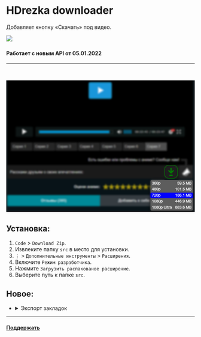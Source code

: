 # HDrezka downloader

Добавляет кнопку «Скачать» под видео.

<img src="https://shields.io/badge/version-v2.2-blue">

#### Работает с новым API от 05.01.2022

<hr></br>

<p align="center">
   <img src="github/images/main.png">
</p>

## Установка:
1. ```Code``` > ```Download Zip```.
2. Извлеките папку ```src``` в место для установки.
3. ```⋮``` > ```Дополнительные инструменты``` > ```Расширения```.
4. Включите ```Режим разработчика```.
5. Нажмите ```Загрузить распакованое расширение```.
6. Выберите путь к папке ```src```.

## Новое:
* <details><summary>Экспорт закладок</summary><img src="github/images/favorites.png"></details>
<hr>

#### <a href="https://www.donationalerts.com/r/super_zombi">Поддержать</a>
